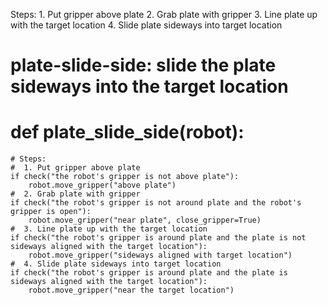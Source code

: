 

Steps:
     1. Put gripper above plate
     2. Grab plate with gripper
     3. Line plate up with the target location
     4. Slide plate sideways into target location

# plate-slide-side: slide the plate sideways into the target location
# def plate_slide_side(robot):
    # Steps:
    #  1. Put gripper above plate
    if check("the robot's gripper is not above plate"):
        robot.move_gripper("above plate")
    #  2. Grab plate with gripper
    if check("the robot's gripper is not around plate and the robot's gripper is open"):
        robot.move_gripper("near plate", close_gripper=True)
    #  3. Line plate up with the target location
    if check("the robot's gripper is around plate and the plate is not sideways aligned with the target location"):
        robot.move_gripper("sideways aligned with target location")
    #  4. Slide plate sideways into target location
    if check("the robot's gripper is around plate and the plate is sideways aligned with the target location"):
        robot.move_gripper("near the target location")